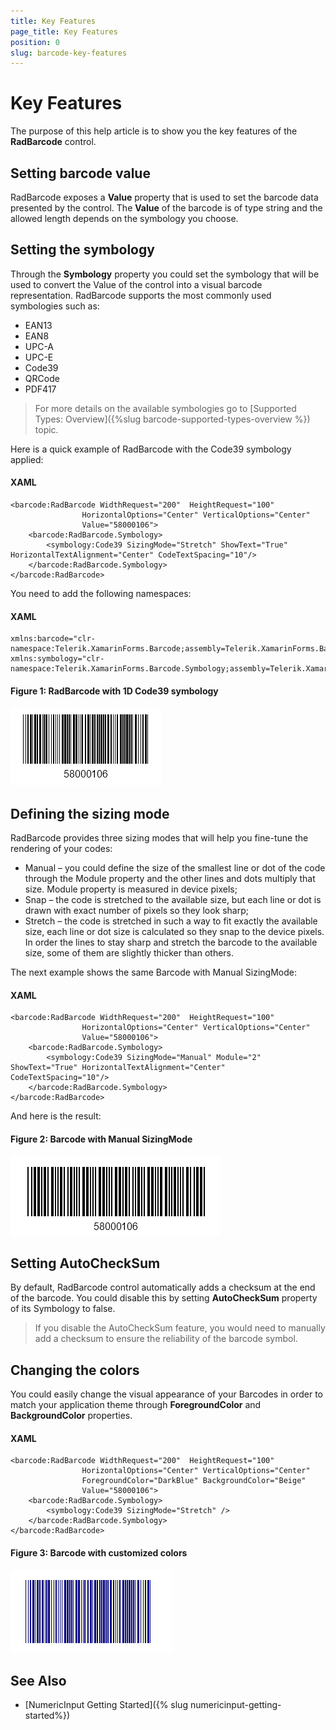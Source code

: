 ```yaml
---
title: Key Features
page_title: Key Features
position: 0
slug: barcode-key-features
---
```


# Key Features

The purpose of this help article is to show you the key features of the **RadBarcode** control. 

## Setting barcode value

RadBarcode exposes a **Value** property that is used to set the barcode data presented by the control. The **Value** of the barcode is of type string and the allowed length depends on the symbology you choose.

## Setting the symbology

Through the **Symbology** property you could set the symbology that will be used to convert the Value of the control into a visual barcode representation.  RadBarcode supports the most commonly used symbologies such as:

* EAN13  
* EAN8  
* UPC-A  
* UPC-E  
* Code39  
* QRCode  
* PDF417   

>For more details on the available symbologies go to [Supported Types: Overview]({%slug barcode-supported-types-overview %}) topic.

Here is a quick example of RadBarcode with the Code39 symbology applied:

#### XAML
	<barcode:RadBarcode WidthRequest="200"  HeightRequest="100" 
                    HorizontalOptions="Center" VerticalOptions="Center"
                    Value="58000106">
		<barcode:RadBarcode.Symbology>
			<symbology:Code39 SizingMode="Stretch" ShowText="True" HorizontalTextAlignment="Center" CodeTextSpacing="10"/>
		</barcode:RadBarcode.Symbology>
	</barcode:RadBarcode>

You need to add the following namespaces:

#### XAML 

	xmlns:barcode="clr-namespace:Telerik.XamarinForms.Barcode;assembly=Telerik.XamarinForms.Barcode"
	xmlns:symbology="clr-namespace:Telerik.XamarinForms.Barcode.Symbology;assembly=Telerik.XamarinForms.Barcode"

#### Figure 1:  RadBarcode with 1D Code39 symbology

![Barcode Symbology](images/barcode_setsymbology_1.png)
	
## Defining the sizing mode

RadBarcode provides three sizing modes that will help you fine-tune the rendering of your codes:

* Manual – you could define the size of the smallest line or dot of the code through the Module property and the other lines and dots multiply that size. Module property is measured in device pixels;
* Snap – the code is stretched to the available size, but each line or dot is drawn with exact number of pixels so they look sharp;
* Stretch – the code is stretched in such a way to fit exactly the available size, each line or dot size is calculated so they snap to the device pixels. In order the lines to stay sharp and stretch the barcode to the available size, some of them are slightly thicker than others.

The next example shows the same Barcode with Manual SizingMode:

#### XAML

	<barcode:RadBarcode WidthRequest="200"  HeightRequest="100" 
                    HorizontalOptions="Center" VerticalOptions="Center"
                    Value="58000106">
		<barcode:RadBarcode.Symbology>
			<symbology:Code39 SizingMode="Manual" Module="2" ShowText="True" HorizontalTextAlignment="Center" CodeTextSpacing="10"/>
		</barcode:RadBarcode.Symbology>
	</barcode:RadBarcode>

And here is the result:

#### Figure 2: Barcode with Manual SizingMode

![Barcode SizingMode](images/barcode_sizingmode.png)

## Setting AutoCheckSum

By default, RadBarcode control automatically adds a checksum at the end of the barcode. You could disable this by setting **AutoCheckSum** property of its Symbology to false.  

>If you disable the AutoCheckSum feature, you would need to manually add a checksum to ensure the reliability of the barcode symbol.

## Changing the colors

You could easily change the visual appearance of your Barcodes in order to match your application theme through **ForegroundColor** and **BackgroundColor** properties.

#### XAML

	<barcode:RadBarcode WidthRequest="200"  HeightRequest="100" 
                    HorizontalOptions="Center" VerticalOptions="Center" 
					ForegroundColor="DarkBlue" BackgroundColor="Beige"
                    Value="58000106">
        <barcode:RadBarcode.Symbology>
            <symbology:Code39 SizingMode="Stretch" />
        </barcode:RadBarcode.Symbology>
    </barcode:RadBarcode>
	
#### Figure 3: Barcode with customized colors

![Barcode Colors](images/barcode_colors.png)

## See Also

- [NumericInput Getting Started]({% slug numericinput-getting-started%})
